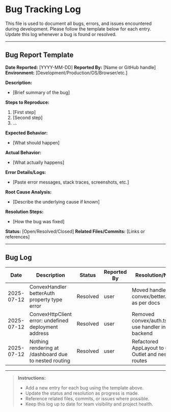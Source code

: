# Bug Tracking Log

This file is used to document all bugs, errors, and issues encountered during development. Please follow the template below for each entry. Update this log whenever a bug is found or resolved.

---

## Bug Report Template

**Date Reported:** [YYYY-MM-DD]
**Reported By:** [Name or GitHub handle]
**Environment:** [Development/Production/OS/Browser/etc.]

**Description:**
- [Brief summary of the bug]

**Steps to Reproduce:**
1. [First step]
2. [Second step]
3. ...

**Expected Behavior:**
- [What should happen]

**Actual Behavior:**
- [What actually happens]

**Error Details/Logs:**
- [Paste error messages, stack traces, screenshots, etc.]

**Root Cause Analysis:**
- [Describe the underlying cause if known]

**Resolution Steps:**
- [How the bug was fixed]

**Status:** [Open/Resolved/Closed]
**Related Files/Commits:** [Links or references]

---

## Bug Log

| Date       | Description                                              | Status   | Reported By | Resolution/Notes         |
|------------|----------------------------------------------------------|----------|-------------|--------------------------|
| 2025-07-12 | ConvexHandler betterAuth property type error             | Resolved | user        | Moved handler to convex/betterAuth.ts as per docs |
| 2025-07-12 | ConvexHttpClient error: undefined deployment address     | Resolved | user        | Removed convex/auth.ts, only use handler in backend |
| 2025-07-12 | Nothing rendering at /dashboard due to nested routing    | Resolved | user        | Refactored AppLayout to use Outlet and nested routes |

---

> **Instructions:**
> - Add a new entry for each bug using the template above.
> - Update the status and resolution as progress is made.
> - Reference related files, commits, or issues where possible.
> - Keep this log up to date for team visibility and project health. 